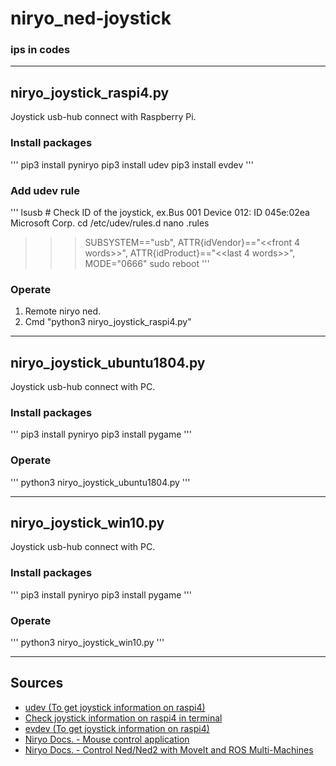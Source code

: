 # niryo_ned-joystick

### ips in codes
[hotspot mode]: 
robot_ip:10.10.10.10
[wifi mode]:
robot_ip:10.10.10.110

---

## niryo_joystick_raspi4.py
Joystick usb-hub connect with Raspberry Pi.

### Install packages
'''
pip3 install pyniryo
pip3 install udev
pip3 install evdev
'''

### Add udev rule
'''
lsusb   # Check ID of the joystick, ex.Bus 001 Device 012: ID 045e:02ea Microsoft Corp. 
cd /etc/udev/rules.d
nano .rules
>>> SUBSYSTEM=="usb", ATTR{idVendor}=="<<front 4 words>>", ATTR{idProduct}=="<<last 4 words>>", MODE="0666"
sudo reboot
'''

### Operate 
1. Remote niryo ned.
2. Cmd "python3 niryo_joystick_raspi4.py"

---

## niryo_joystick_ubuntu1804.py
Joystick usb-hub connect with PC.

### Install packages
'''
pip3 install pyniryo
pip3 install pygame
'''

### Operate
'''
python3 niryo_joystick_ubuntu1804.py
'''

---

## niryo_joystick_win10.py
Joystick usb-hub connect with PC.

### Install packages
'''
pip3 install pyniryo
pip3 install pygame
'''

### Operate
'''
python3 niryo_joystick_win10.py
'''

---

## Sources
* [udev (To get joystick information on raspi4)](https://www.reddit.com/r/VFIO/comments/ae8jb8/evdev_permission_denied_on_devinputevent13/)
* [Check joystick information on raspi4 in terminal](https://linuxhint.com/connect-xbox-controller-raspberry-pi/)
* [evdev (To get joystick information on raspi4)](https://python-evdev.readthedocs.io/en/latest/)
* [Niryo Docs. - Mouse control application](https://docs.niryo.com/applications/ned/v1.0.3/en/source/examples/control_ned_mouse.html)
* [Niryo Docs. - Control Ned/Ned2 with MoveIt and ROS Multi-Machines](https://docs.niryo.com/applications/ned/v1.0.3/en/source/tutorials/moveit_multimachines.html)






